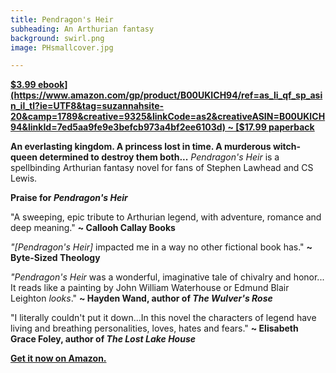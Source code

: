 ```yaml
---
title: Pendragon's Heir
subheading: An Arthurian fantasy
background: swirl.png
image: PHsmallcover.jpg

---
```


**[$3.99 ebook](https://www.amazon.com/gp/product/B00UKICH94/ref=as_li_qf_sp_asin_il_tl?ie=UTF8&tag=suzannahsite-20&camp=1789&creative=9325&linkCode=as2&creativeASIN=B00UKICH94&linkId=7ed5aa9fe9e3befcb973a4bf2ee6103d) ~ [$17.99 paperback](https://www.amazon.com/gp/product/0994233906/ref=as_li_qf_sp_asin_il_tl?ie=UTF8&tag=suzannahsite-20&camp=1789&creative=9325&linkCode=as2&creativeASIN=0994233906&linkId=3ed927c1d39389b2819360ceb95a70e5)**

**An everlasting kingdom. A princess lost in time. A murderous witch-queen determined to destroy them both...** _Pendragon's Heir_ is a spellbinding Arthurian fantasy novel for fans of Stephen Lawhead and CS Lewis.

**Praise for _Pendragon's Heir_**

"A sweeping, epic tribute to Arthurian legend, with adventure, romance and deep meaning." **~ Callooh Callay Books**

_"[Pendragon's Heir]_ impacted me in a way no other fictional book has." **~ Byte-Sized Theology**

_"Pendragon's Heir_ was a wonderful, imaginative tale of chivalry and honor... It reads like a painting by John William Waterhouse or Edmund Blair Leighton _looks_." **~ Hayden Wand, author of _The Wulver's Rose_**

"I literally couldn't put it down...In this novel the characters of legend have living and breathing personalities, loves, hates and fears." **~ Elisabeth Grace Foley, author of _The Lost Lake House_**

**[<i class="fa fa-amazon" aria-hidden="true"></i> Get it now on Amazon.](https://www.amazon.com/gp/product/B00UKICH94/ref=as_li_qf_sp_asin_il_tl?ie=UTF8&tag=suzannahsite-20&camp=1789&creative=9325&linkCode=as2&creativeASIN=B00UKICH94&linkId=7ed5aa9fe9e3befcb973a4bf2ee6103d)**
